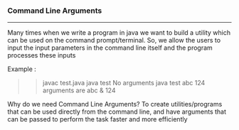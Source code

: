 ### **Command Line Arguments**
---

Many times when we write a program in java we want to build a utility which can be used on the command prompt/terminal. So, we allow the users to input the input parameters in the command line itself and the program processes these inputs

Example :
>> javac test.java
>> java test
No arguments
>> java test abc 124
arguments are abc & 124

Why do we need Command Line Arguments?
To create utilities/programs that can be used directly from the command line, and have arguments that can be passed to perform the task faster and more efficiently
